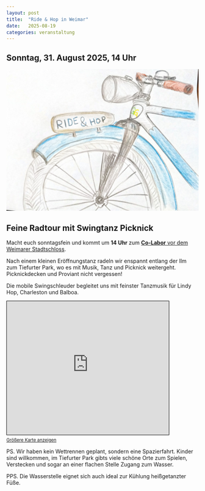 ```yaml
---
layout: post
title:  "Ride & Hop in Weimar"
date:   2025-08-19
categories: veranstaltung
---
```


## Sonntag, 31. August 2025, 14 Uhr
![](/images/ride-n-hop.jpg)
## Feine Radtour mit Swingtanz Picknick

Macht euch sonntagsfein und kommt um **14 Uhr** zum [**Co-Labor** vor dem Weimarer Stadtschloss](https://www.klassik-stiftung.de/ihr-besuch/themenjahre/auf-bruch/co-labor/#c25478).

Nach einem kleinen Eröffnungstanz radeln wir enspannt entlang der Ilm zum Tiefurter Park, wo es mit Musik, Tanz und Picknick weitergeht. Picknickdecken und Proviant nicht vergessen!

Die mobile Swingschleuder begleitet uns mit feinster Tanzmusik für Lindy Hop, Charleston und Balboa.

<iframe width="425" height="350" src="https://www.openstreetmap.org/export/embed.html?bbox=11.328207850456238%2C50.97870282591961%2C11.336227655410768%2C50.981310172702415&amp;layer=cyclosm&amp;marker=50.98000651980218%2C11.332220435142517" style="border: 1px solid black"></iframe><br/><small><a href="https://www.openstreetmap.org/?mlat=50.980007&amp;mlon=11.332220#map=18/50.980007/11.332218&amp;layers=Y">Größere Karte anzeigen</a></small>

PS. Wir haben kein Wettrennen geplant, sondern eine Spazierfahrt. Kinder sind willkommen, im Tiefurter Park gibts viele schöne Orte zum Spielen, Verstecken und sogar an einer flachen Stelle Zugang zum Wasser.

PPS. Die Wasserstelle eignet sich auch ideal zur Kühlung heißgetanzter Füße.
